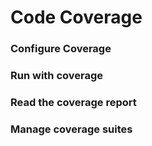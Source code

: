 # Code Coverage


### Configure Coverage


### Run with coverage

### Read the coverage report


### Manage coverage suites

